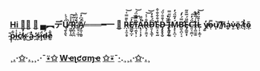 ### [Hi 👋](https://youtu.be/I6FmwBPDT-w)[🐻](https://youtu.be/zCBNwGHPZ2M) [🦆](https://youtu.be/pcLBtRMiyxA) ▄︻デŲ̸̱͓͈̖̈́́͗̚ ̶̫͇̩̜͈̓̇̇̽͠[R̴̡͖̝̼̪̾̅͗͘̕](https://www.spreadshirt.it/shop/design/pecore+ovini+maglietta+uomo-D5a044da35fd3e420663b9821?sellable=vp_wQvgB2NLpdT9DMeVzxLw-6-7_T6A4PA5835PT17X50Y47D141095363W21132H19811PA5835PT17X58Y246B0%3A0%3A207%3A28W207%7CF50%3A109S424AMCxFFFFFFY28X103TYou+R+a+SHEEP%7C) ̸͚͓͔̲̜́̈́̈̈͛A̸̡͖̹̱̮̓͆̓̚͠═══━一 [🐑](https://youtu.be/JgFgnXtF9Cc) [R̶͎͙̼̠̥̀͌̿͑͝](https://youtu.be/eizNjXL-Iv0?t=51)[E̸͇̻̣̲̦̓̕̕͠͝](https://youtu.be/PerFdIrDBBQ)[T̵͉̯͙̩͕̏̿͊̈́͝](https://youtu.be/VA4e0NqyYMw)[A̶̢͕͎͓̗̔̃̈͘̚](https://youtu.be/m7bSYG0qL3Y)R̶̢̦͍̫͙͋͗̍͝͝D̵̛͍̹̖͚̩͆́̊̒É̴̼͙͍͉̰͒͋̐͋D̵̡̥̥͙̬͗̐̎͐̈́ ̶̢̛̗̤̙̰̈̄̆̔I̶͎̱̗̗͚͒͗̈̋̿Ḿ̷̧̞̟̪͔̒̋̈́̒B̴̛͖̖̪̹̘̿́̓́E̶̡̳̱͙̩̋̈́̿̄̃C̵̛͍͔̼̪͎̈́̒͠͝I̶͓̭̼̱̱̾́̅̔̀L̵͎͎̦͚͔̇͒̈́̔͝   [y̸̮̓](https://youtu.be/2m1drlOZSDw)o̶̜̿u̸̟͝ ̸̰̔h̸̬͂a̴̙̾v̴͍̇[ë̴̢](https://youtu.be/6T_Rj47nm0Q) ̸̠̂[t̷͙̔](https://youtu.be/rgmMpowE6ZY)[õ̴̜](https://youtu.be/qHAKqVvGj3w) ̴̠̄[p̷̹͋](https://youtu.be/FQ8rGyF80aI)[i̵̪̾](https://youtu.be/gVZJb9aPd5s)[c̸̲͐](https://youtu.be/2LaiBsm4DVI)k̴̥̓ ̸̆͜a̴̮̔ ̷̪̓ś̶̼ḯ̵̧d̶̤́[ḛ̷͋](https://youtu.be/27EF723ZDmI)

### ¸[.](https://youtu.be/Cq4qfdOlVvY)·[✩](https://youtu.be/3ccNnTAGgBQ)·[.](https://youtu.be/nNpvWBuTfrc)¸[¸](https://youtu.be/kfFuckTgnc4).·¯[⍣](https://youtu.be/KyDLwAZWe6s)[✩](https://youtu.be/g4XiKChyK7A) [W](https://youtu.be/3zANlYlJQqQ)[ҽ](https://youtu.be/HbBmZPb2spk)[ʅ](https://youtu.be/uFQhn8RW0Nk)[ƈ](https://youtu.be/E7kYSvF8D-w)[σ](https://youtu.be/GcMXQZ69lSI)[ɱ](https://youtu.be/7yLBNRyGvG8)[ҽ](https://youtu.be/OshNahVo9-c) [✩](https://youtu.be/L5foZIKuEWQ)[⍣](https://youtu.be/KLODGhEyLvk)¯[·](https://youtu.be/pDo18tfPITA).[¸](https://youtu.be/wNEFjB1LQWw)¸[.](https://youtu.be/4iQKs21U_6o)·[✩](https://youtu.be/BVLvQcO7JGk)·[.](https://youtu.be/atMdf0rhbpI)¸


